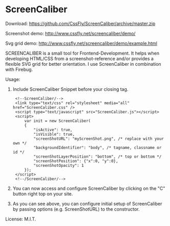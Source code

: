 # ScreenCaliber
Download: https://github.com/CssFly/ScreenCaliber/archive/master.zip

Screenshot demo: http://www.cssfly.net/screencaliber/demo/

Svg grid demo: http://www.cssfly.net/screencaliber/demo/example.html

SCREENCALIBER is a small tool for Frontend-Development.
It helps when developing HTML/CSS from a screenshot-reference and/or provides a flexible SVG grid for better orientation. I use ScreenCaliber in combination with Firebug.

Usage:

1. Include ScreenCaliber Snippet before your closing </body> tag.

		<!--ScreenCaliber/-->
		<link type="text/css" rel="stylesheet" media="all" href="ScreenCaliber.css" />
		<script type="text/javascript" src="ScreenCaliber.js"></script>
		<script>
			var init = new ScreenCaliber(
			{
				"isActive": true,
				"isVisible": true,
				"screenShotURL": "myScreenShot.png", /* replace with your own */
				"backgroundIdentifier": "body", /* tagname, classname or id */
				"screenShotLayerPosition": "bottom", /* top or bottom */
				"screenShotPosition": {"x":0, "y":0},
				"screenShotOpacity": 1
			});
		</script>
		<!--/ScreenCaliber/-->

2. You can now access and configure ScreenCaliber by clicking on the "C" button right top on your site.
3. As you can see above, you can configure initial setup of ScreenCaliber by passing options (e.g. ScreenShotURL) to the constructor.

License: M.I.T.
